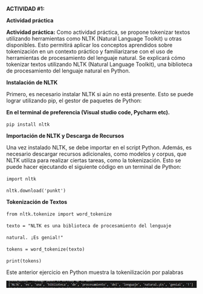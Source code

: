 **ACTIVIDAD \#1:** 

**Actividad práctica** 

**Actividad práctica:** Como actividad práctica, se propone tokenizar textos utilizando herramientas como NLTK (Natural Language Toolkit) u otras disponibles. Esto permitirá aplicar los conceptos aprendidos sobre tokenización en un contexto práctico y familiarizarse con el uso de herramientas de procesamiento del lenguaje natural. Se explicará cómo tokenizar textos utilizando NLTK (Natural Language Toolkit), una biblioteca de procesamiento del lenguaje natural en Python. 

**Instalación de NLTK** 

Primero, es necesario instalar NLTK si aún no está presente. Esto se puede lograr utilizando pip, el gestor de paquetes de Python: 

**En el terminal de preferencia (Visual studio code, Pycharm etc).** 

`pip install nltk` 

**Importación de NLTK y Descarga de Recursos** 

Una vez instalado NLTK, se debe importar en el script Python. Además, es  necesario descargar recursos adicionales, como modelos y corpus, que NLTK utiliza para realizar ciertas tareas, como la tokenización. Esto se puede hacer ejecutando el siguiente código en un terminal de Python: 

`import nltk` 

`nltk.download('punkt')`  


**Tokenización de Textos** 

`from nltk.tokenize import word_tokenize` 

`texto = "NLTK es una biblioteca de procesamiento del lenguaje` 

`natural. ¡Es genial!"` 

`tokens = word_tokenize(texto)` 

`print(tokens)` 

Este anterior ejercicio en Python muestra la tokenilización por palabras

![alt text]({F571B3C3-6800-4680-B830-F15E577B5E62}.png)